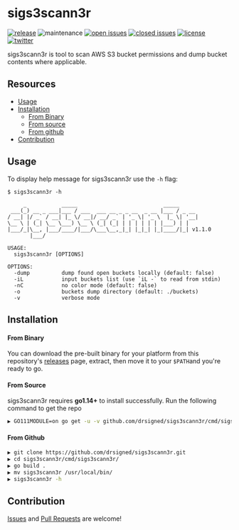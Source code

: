 # sigs3scann3r

[![release](https://img.shields.io/github/release/drsigned/sigs3scann3r?style=flat&color=0040ff)](https://github.com/drsigned/sigs3scann3r/releases) ![maintenance](https://img.shields.io/badge/maintained%3F-yes-0040ff.svg) [![open issues](https://img.shields.io/github/issues-raw/drsigned/sigs3scann3r.svg?style=flat&color=0040ff)](https://github.com/drsigned/sigs3scann3r/issues?q=is:issue+is:open) [![closed issues](https://img.shields.io/github/issues-closed-raw/drsigned/sigs3scann3r.svg?style=flat&color=0040ff)](https://github.com/drsigned/sigs3scann3r/issues?q=is:issue+is:closed) [![license](https://img.shields.io/badge/license-MIT-gray.svg?colorB=0040FF)](https://github.com/drsigned/sigs3scann3r/blob/master/LICENSE) [![twitter](https://img.shields.io/badge/twitter-@drsigned-0040ff.svg)](https://twitter.com/drsigned)

sigs3scann3r is tool to scan AWS S3 bucket permissions and dump bucket contents where applicable.

## Resources

* [Usage](#usage)
* [Installation](#installation)
	* [From Binary](#from-binary)
	* [From source](#from-source)
	* [From github](#from-github)
* [Contribution](#contribution)

## Usage

To display help message for sigs3scann3r use the `-h` flag:

```
$ sigs3scann3r -h

     _           _____                           _____      
 ___(_) __ _ ___|___ / ___  ___ __ _ _ __  _ __ |___ / _ __ 
/ __| |/ _` / __| |_ \/ __|/ __/ _` | '_ \| '_ \  |_ \| '__|
\__ \ | (_| \__ \___) \__ \ (_| (_| | | | | | | |___) | |   
|___/_|\__, |___/____/|___/\___\__,_|_| |_|_| |_|____/|_| v1.1.0
       |___/

USAGE:
  sigs3scann3r [OPTIONS]

OPTIONS:
  -dump          dump found open buckets locally (default: false)
  -iL            input buckets list (use `iL -` to read from stdin)
  -nC            no color mode (default: false)
  -o             buckets dump directory (default: ./buckets)
  -v             verbose mode
```

## Installation

#### From Binary

You can download the pre-built binary for your platform from this repository's [releases](https://github.com/drsigned/sigs3scann3r/releases/) page, extract, then move it to your `$PATH`and you're ready to go.

#### From Source

sigs3scann3r requires **go1.14+** to install successfully. Run the following command to get the repo

```bash
▶ GO111MODULE=on go get -u -v github.com/drsigned/sigs3scann3r/cmd/sigs3scann3r
```

#### From Github

```bash
▶ git clone https://github.com/drsigned/sigs3scann3r.git
▶ cd sigs3scann3r/cmd/sigs3scann3r/
▶ go build .
▶ mv sigs3scann3r /usr/local/bin/
▶ sigs3scann3r -h
```

## Contribution

[Issues](https://github.com/drsigned/sigs3scann3r/issues) and [Pull Requests](https://github.com/drsigned/sigs3scann3r/pulls) are welcome!